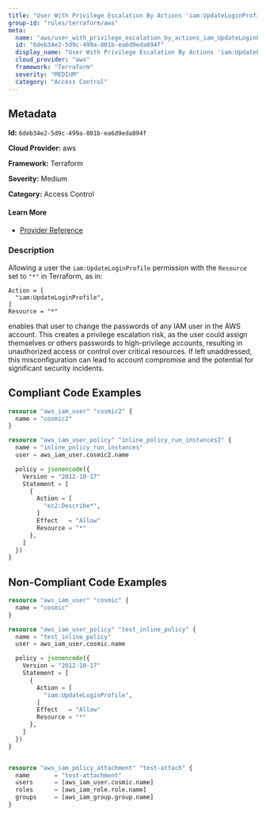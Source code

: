 ```yaml
---
title: "User With Privilege Escalation By Actions 'iam:UpdateLoginProfile'"
group-id: "rules/terraform/aws"
meta:
  name: "aws/user_with_privilege_escalation_by_actions_iam_UpdateLoginProfile"
  id: "6deb34e2-5d9c-499a-801b-ea6d9eda894f"
  display_name: "User With Privilege Escalation By Actions 'iam:UpdateLoginProfile'"
  cloud_provider: "aws"
  framework: "Terraform"
  severity: "MEDIUM"
  category: "Access Control"
---
```

## Metadata

**Id:** `6deb34e2-5d9c-499a-801b-ea6d9eda894f`

**Cloud Provider:** aws

**Framework:** Terraform

**Severity:** Medium

**Category:** Access Control

#### Learn More

 - [Provider Reference](https://registry.terraform.io/providers/hashicorp/aws/latest/docs/resources/iam_user_policy#policy)

### Description

 Allowing a user the `iam:UpdateLoginProfile` permission with the `Resource` set to `"*"` in Terraform, as in:

```
Action = [
  "iam:UpdateLoginProfile",
]
Resource = "*"
```

enables that user to change the passwords of any IAM user in the AWS account. This creates a privilege escalation risk, as the user could assign themselves or others passwords to high-privilege accounts, resulting in unauthorized access or control over critical resources. If left unaddressed, this misconfiguration can lead to account compromise and the potential for significant security incidents.


## Compliant Code Examples
```terraform
resource "aws_iam_user" "cosmic2" {
  name = "cosmic2"
}

resource "aws_iam_user_policy" "inline_policy_run_instances2" {
  name = "inline_policy_run_instances"
  user = aws_iam_user.cosmic2.name

  policy = jsonencode({
    Version = "2012-10-17"
    Statement = [
      {
        Action = [
          "ec2:Describe*",
        ]
        Effect   = "Allow"
        Resource = "*"
      },
    ]
  })
}

```
## Non-Compliant Code Examples
```terraform
resource "aws_iam_user" "cosmic" {
  name = "cosmic"
}

resource "aws_iam_user_policy" "test_inline_policy" {
  name = "test_inline_policy"
  user = aws_iam_user.cosmic.name

  policy = jsonencode({
    Version = "2012-10-17"
    Statement = [
      {
        Action = [
          "iam:UpdateLoginProfile",
        ]
        Effect   = "Allow"
        Resource = "*"
      },
    ]
  })
}


resource "aws_iam_policy_attachment" "test-attach" {
  name       = "test-attachment"
  users      = [aws_iam_user.cosmic.name]
  roles      = [aws_iam_role.role.name]
  groups     = [aws_iam_group.group.name]
}


```